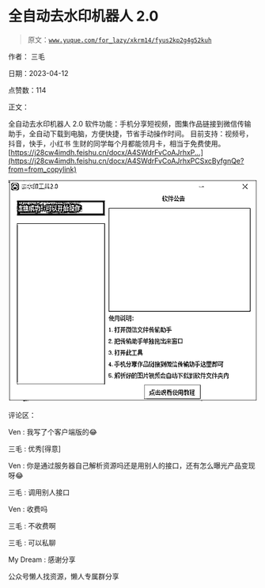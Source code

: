 # 全自动去水印机器人 2.0

> 原文：[`www.yuque.com/for_lazy/xkrm14/fyus2kp2g4g52kuh`](https://www.yuque.com/for_lazy/xkrm14/fyus2kp2g4g52kuh)



作者： 三毛



日期：2023-04-12



点赞数：114



正文：



全自动去水印机器人 2.0 软件功能：手机分享短视频，图集作品链接到微信传输助手，全自动下载到电脑，方便快捷，节省手动操作时间。 目前支持：视频号，抖音，快手，小红书 生财的同学每个月都能领月卡，相当于免费使用。 [https://j28cw4imdh.feishu.cn/docx/A4SWdrFvCoAJrhxP...](https://j28cw4imdh.feishu.cn/docx/A4SWdrFvCoAJrhxPCSxcByfgnQe?from=from_copylink)



![](img/38d772812ab95260dbb2fb7779464507.png)



评论区：



Ven : 我写了个客户端版的😂



三毛 : 优秀[得意]



Ven : 你是通过服务器自己解析资源吗还是用别人的接口，还有怎么曝光产品变现呀😂



三毛 : 调用别人接口



Ven : 收费吗



三毛 : 不收费啊



三毛 : 可以私聊



My Dream : 感谢分享



公众号懒人找资源，懒人专属群分享

